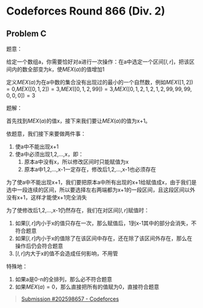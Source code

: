 # Codeforces Round 866 (Div. 2)

## Problem C

题意：

给定一个数组a，你需要恰好对a进行一次操作：在a中选定一个区间$[l,r]$，把该区间内的数全部变为k，使$MEX(a)$的值增加1

定义$MEX(a)$为在a中数的集合没有出现过的最小的一个自然数，例如$MEX([1,2])=0$,$MEX([0,1,2])=3$,$MEX([0,1,2,99])=3$,$MEX([0,1,2,1,2,1,2,99,99,99,0,0,0])=3$

题解：

首先找到$MEX(a)$的值x，接下来我们要让$MEX(a)$的值为x+1。

依题意，我们接下来要做两件事：

1. 使a中不能出现x+1
2. 使a中必须出现1,2,...,x，即： 
   1. 原本a中没有x，所以修改区间时只能赋值为x
   2. 原本a中1,2,...,x-1一定存在，修改后1,2,...,x-1也必须存在

为了使a中不能出现x+1，我们要把原本a中所有出现的x+1给赋值成x，由于我们是选中一段连续的区间，所以要选择左右两端都为x+1的一段区间，且这段区间以外没有x+1，这样才能使x+1完全消失

为了使修改后1,2,...,x-1仍然存在，我们在对区间$[l,r]$赋值时：

1. 如果$[l,r]$内小于x的值只存在一次，那么赋值后，1到x-1其中的部分会消失，不符合题意
2. 如果$[l,r]$内小于x的值除了在该区间中存在，还在除了该区间外存在，那么在操作后仍会符合题意
3. $[l,r]$内大于x的值不会造成任何影响，不用管

特殊地：

1. 如果a是0-n的全排列，那么必不符合题意
2. 如果$MEX(a)=0$，那么直接把所有的值赋为0，直接符合题意

> [Submission #202598657 - Codeforces](https://codeforces.com/contest/1820/submission/202598657)



